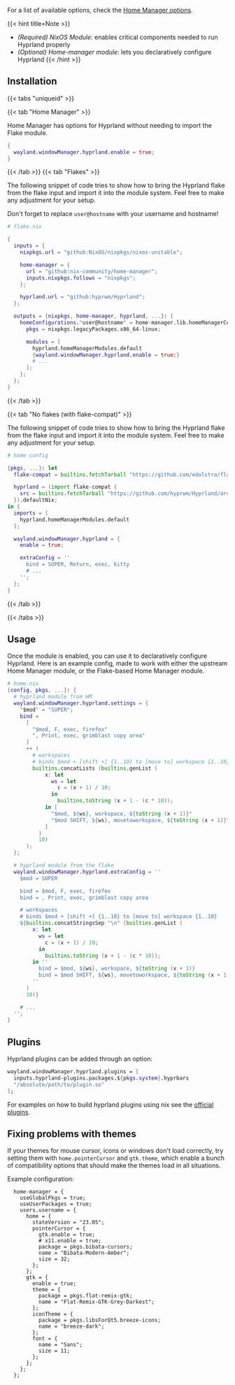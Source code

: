 For a list of available options, check the
[Home Manager options](https://nix-community.github.io/home-manager/options.html#opt-wayland.windowManager.hyprland.enable).

{{< hint title=Note >}}
- *(Required) NixOS Module*: enables critical components needed to run Hyprland properly
- *(Optional) Home-manager module*: lets you declaratively configure Hyprland
{{< /hint >}}

## Installation

{{< tabs "uniqueid" >}}

{{< tab "Home Manager" >}}

Home Manager has options for Hyprland without needing to import the Flake module.

```nix
{
  wayland.windowManager.hyprland.enable = true;
}
```

{{< /tab >}}
{{< tab "Flakes" >}}

The following snippet of code tries to show how to bring the Hyprland flake from
the flake input and import it into the module system. Feel free to make any
adjustment for your setup.

Don't forget to replace `user@hostname` with your username and hostname!

```nix
# flake.nix

{
  inputs = {
    nixpkgs.url = "github:NixOS/nixpkgs/nixos-unstable";

    home-manager = {
      url = "github:nix-community/home-manager";
      inputs.nixpkgs.follows = "nixpkgs";
    };

    hyprland.url = "github:hyprwm/Hyprland";
  };

  outputs = {nixpkgs, home-manager, hyprland, ...}: {
    homeConfigurations."user@hostname" = home-manager.lib.homeManagerConfiguration {
      pkgs = nixpkgs.legacyPackages.x86_64-linux;

      modules = [
        hyprland.homeManagerModules.default
        {wayland.windowManager.hyprland.enable = true;}
        # ...
      ];
    };
  };
}
```
{{< /tab >}}

{{< tab "No flakes (with flake-compat)" >}}

The following snippet of code tries to show how to bring the Hyprland flake from
the flake input and import it into the module system. Feel free to make any
adjustment for your setup.


```nix
# home config

{pkgs, ...}: let
  flake-compat = builtins.fetchTarball "https://github.com/edolstra/flake-compat/archive/master.tar.gz";

  hyprland = (import flake-compat {
    src = builtins.fetchTarball "https://github.com/hyprwm/Hyprland/archive/master.tar.gz";
  }).defaultNix;
in {
  imports = [
    hyprland.homeManagerModules.default
  ];

  wayland.windowManager.hyprland = {
    enable = true;

    extraConfig = ''
      bind = SUPER, Return, exec, kitty
      # ...
    '';
  };
}
```
{{< /tab >}}

{{< /tabs >}}


## Usage

Once the module is enabled, you can use it to declaratively configure Hyprland.
Here is an example config, made to work with either the upstream Home Manager
module, or the Flake-based Home Manager module.

```nix
# home.nix
{config, pkgs, ...}: {
  # hyprland module from HM
  wayland.windowManager.hyprland.settings = {
    "$mod" = "SUPER";
    bind =
      [
        "$mod, F, exec, firefox"
        ", Print, exec, grimblast copy area"
      ]
      ++ (
        # workspaces
        # binds $mod + [shift +] {1..10} to [move to] workspace {1..10}
        builtins.concatLists (builtins.genList (
            x: let
              ws = let
                c = (x + 1) / 10;
              in
                builtins.toString (x + 1 - (c * 10));
            in [
              "$mod, ${ws}, workspace, ${toString (x + 1)}"
              "$mod SHIFT, ${ws}, movetoworkspace, ${toString (x + 1)}"
            ]
          )
          10)
      );
  };

  # hyprland module from the flake
  wayland.windowManager.hyprland.extraConfig = ''
    $mod = SUPER

    bind = $mod, F, exec, firefox
    bind = , Print, exec, grimblast copy area

    # workspaces
    # binds $mod + [shift +] {1..10} to [move to] workspace {1..10}
    ${builtins.concatStringsSep "\n" (builtins.genList (
        x: let
          ws = let
            c = (x + 1) / 10;
          in
            builtins.toString (x + 1 - (c * 10));
        in ''
          bind = $mod, ${ws}, workspace, ${toString (x + 1)}
          bind = $mod SHIFT, ${ws}, movetoworkspace, ${toString (x + 1)}
        ''
      )
      10)}

    # ...
  '';
}
```

## Plugins

Hyprland plugins can be added through an option:

```nix
wayland.windowManager.hyprland.plugins = [
  inputs.hyprland-plugins.packages.${pkgs.system}.hyprbars
  "/absolute/path/to/plugin.so"
];
```

For examples on how to build hyprland plugins using nix see the
[official plugins](https://github.com/hyprwm/hyprland-plugins).

## Fixing problems with themes

If your themes for mouse cursor, icons or windows don't load correctly, try setting them with `home.pointerCursor` and `gtk.theme`, which enable a bunch of compatibility options that should make the themes load in all situations.

Example configuration:
```
  home-manager = {
    useGlobalPkgs = true;
    useUserPackages = true;
    users.username = {
      home = {
        stateVersion = "23.05";
        pointerCursor = {
          gtk.enable = true;
          # x11.enable = true;
          package = pkgs.bibata-cursors;
          name = "Bibata-Modern-Amber";
          size = 32;
        };
      };
      gtk = {
        enable = true;
        theme = {
          package = pkgs.flat-remix-gtk;
          name = "Flat-Remix-GTK-Grey-Darkest";
        };
        iconTheme = {
          package = pkgs.libsForQt5.breeze-icons;
          name = "breeze-dark";
        };
        font = {
          name = "Sans";
          size = 11;
        };
      };
    };
  };
   
```
